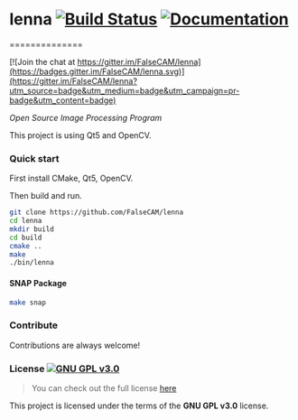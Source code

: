 # lenna [![Build Status](https://travis-ci.org/FalseCAM/lenna.svg?branch=master)](https://travis-ci.org/FalseCAM/lenna) [![Documentation](https://codedocs.xyz/FalseCAM/lenna.svg)](https://codedocs.xyz/FalseCAM/lenna/)
==============

[![Join the chat at https://gitter.im/FalseCAM/lenna](https://badges.gitter.im/FalseCAM/lenna.svg)](https://gitter.im/FalseCAM/lenna?utm_source=badge&utm_medium=badge&utm_campaign=pr-badge&utm_content=badge)

*Open Source Image Processing Program*

This project is using Qt5 and OpenCV.

### Quick start

First install CMake, Qt5, OpenCV.

Then build and run.

```sh
git clone https://github.com/FalseCAM/lenna
cd lenna
mkdir build
cd build
cmake ..
make
./bin/lenna
```

#### SNAP Package
```sh
make snap
```

### Contribute

Contributions are always welcome!

### License [![GNU GPL v3.0](http://www.gnu.org/graphics/gplv3-127x51.png)](http://www.gnu.org/licenses/gpl.html)

>You can check out the full license [here](https://github.com/FalseCAM/lenna/blob/master/LICENSE.md)

This project is licensed under the terms of the **GNU GPL v3.0** license.
